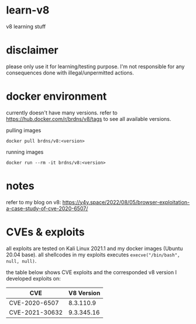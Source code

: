 # learn-v8
v8 learning stuff

# disclaimer
please only use it for learning/testing purpose. I'm not responsible for any consequences done with illegal/unpermitted actions.

# docker environment
currently doesn't have many versions. refer to https://hub.docker.com/r/brdns/v8/tags to see all available versions.

pulling images
```
docker pull brdns/v8:<version>
```

running images
```
docker run --rm -it brdns/v8:<version>
```
# notes
refer to my blog on v8: https://y4y.space/2022/08/05/browser-exploitation-a-case-study-of-cve-2020-6507/

# CVEs & exploits
all exploits are tested on Kali Linux 2021.1 and my docker images (Ubuntu 20.04 base). all shellcodes in my exploits executes `execve("/bin/bash", null, null)`.

the table below shows CVE exploits and the corresponded v8 version I developed exploits on:

|CVE|V8 Version|
|---|---|
|CVE-2020-6507|8.3.110.9|
|CVE-2021-30632|9.3.345.16|


